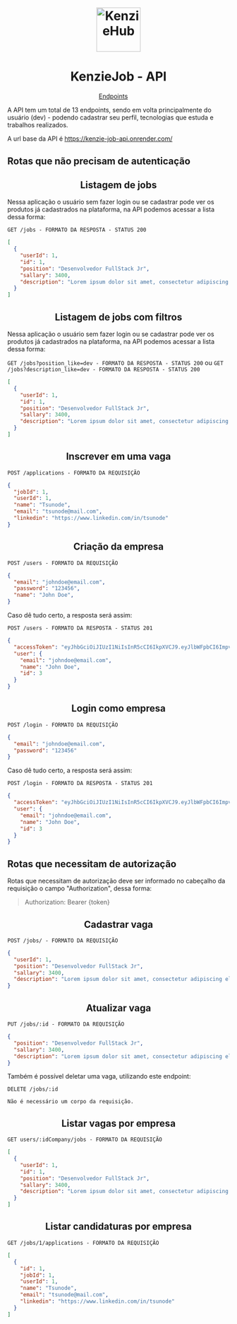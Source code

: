 <h1 align="center">
  <img alt="KenzieHub" title="KenzieHub" src="https://kenzie.com.br/_next/image?url=%2Fimages%2Flogo.png&w=640&q=75" width="100px" />
</h1>

<h1 align="center">
  KenzieJob - API
</h1>

<p align="center">
  <a href="#endpoints">Endpoints</a>&nbsp;&nbsp;&nbsp;&nbsp;&nbsp;&nbsp;
</p>

A API tem um total de 13 endpoints, sendo em volta principalmente do usuário (dev) - podendo cadastrar seu perfil, tecnologias que estuda e trabalhos realizados. <br/>

A url base da API é https://kenzie-job-api.onrender.com/

## Rotas que não precisam de autenticação

<h2 align ='center'> Listagem de jobs </h2>

Nessa aplicação o usuário sem fazer login ou se cadastrar pode ver os produtos já cadastrados na plataforma, na API podemos acessar a lista dessa forma:

`GET /jobs - FORMATO DA RESPOSTA - STATUS 200`

```json
[
  {
    "userId": 1,
    "id": 1,
    "position": "Desenvolvedor FullStack Jr",
    "sallary": 3400,
    "description": "Lorem ipsum dolor sit amet, consectetur adipiscing elit. Nam quis orci nec felis varius pretium. Nam eu diam erat. Sed libero ante, finibus id nunc suscipit, sagittis sagittis sem. Nam accumsan, turpis sed consequat tincidunt, nibh odio tincidunt nunc, aliquet sodales sem tortor sed lectus."
  }
]
```

<h2 align ='center'> Listagem de jobs com filtros </h2>

Nessa aplicação o usuário sem fazer login ou se cadastrar pode ver os produtos já cadastrados na plataforma, na API podemos acessar a lista dessa forma:

`GET /jobs?position_like=dev - FORMATO DA RESPOSTA - STATUS 200`
ou
`GET /jobs?description_like=dev - FORMATO DA RESPOSTA - STATUS 200`

```json
[
  {
    "userId": 1,
    "id": 1,
    "position": "Desenvolvedor FullStack Jr",
    "sallary": 3400,
    "description": "Lorem ipsum dolor sit amet, consectetur adipiscing elit. Nam quis orci nec felis varius pretium. Nam eu diam erat. Sed libero ante, finibus id nunc suscipit, sagittis sagittis sem. Nam accumsan, turpis sed consequat tincidunt, nibh odio tincidunt nunc, aliquet sodales sem tortor sed lectus."
  }
]
```



<h2 align ='center'> Inscrever em uma vaga </h2>

`POST /applications - FORMATO DA REQUISIÇÃO`

```json
{
  "jobId": 1,
  "userId": 1,
  "name": "Tsunode",
  "email": "tsunode@mail.com",
  "linkedin": "https://www.linkedin.com/in/tsunode"
}
```


<h2 align ='center'> Criação da empresa </h2>

`POST /users - FORMATO DA REQUISIÇÃO`

```json
{
  "email": "johndoe@email.com",
  "password": "123456",
  "name": "John Doe",
}
```

Caso dê tudo certo, a resposta será assim:

`POST /users - FORMATO DA RESPOSTA - STATUS 201`

```json
{
  "accessToken": "eyJhbGciOiJIUzI1NiIsInR5cCI6IkpXVCJ9.eyJlbWFpbCI6ImpvaG5kb2VAZW1haWwuY29tIiwiaWF0IjoxNjg3ODA4MTYzLCJleHAiOjE2ODc4MTE3NjMsInN1YiI6IjMifQ.nWj1gqD4t3x00UTQvfFiK-PQjcgSpzbGeHknpncgC9E",
  "user": {
    "email": "johndoe@email.com",
    "name": "John Doe",
    "id": 3
  }
}
```


<h2 align = "center"> Login como empresa</h2>

`POST /login - FORMATO DA REQUISIÇÃO`

```json
{
  "email": "johndoe@email.com",
  "password": "123456"
}
```

Caso dê tudo certo, a resposta será assim:

`POST /login - FORMATO DA RESPOSTA - STATUS 201`

```json
{
  "accessToken": "eyJhbGciOiJIUzI1NiIsInR5cCI6IkpXVCJ9.eyJlbWFpbCI6ImpvaG5kb2VAZW1haWwuY29tIiwiaWF0IjoxNjg3ODA4MTYzLCJleHAiOjE2ODc4MTE3NjMsInN1YiI6IjMifQ.nWj1gqD4t3x00UTQvfFiK-PQjcgSpzbGeHknpncgC9E",
  "user": {
    "email": "johndoe@email.com",
    "name": "John Doe",
    "id": 3
  }
}
```

## Rotas que necessitam de autorização

Rotas que necessitam de autorização deve ser informado no cabeçalho da requisição o campo "Authorization", dessa forma:

> Authorization: Bearer {token}

<h2 align ='center'> Cadastrar vaga </h2>

`POST /jobs/ - FORMATO DA REQUISIÇÃO`

```json
{
  "userId": 1,
  "position": "Desenvolvedor FullStack Jr",
  "sallary": 3400,
  "description": "Lorem ipsum dolor sit amet, consectetur adipiscing elit. Nam quis orci nec felis varius pretium. Nam eu diam erat. Sed libero ante, finibus id nunc suscipit, sagittis sagittis sem. Nam accumsan, turpis sed consequat tincidunt, nibh odio tincidunt nunc, aliquet sodales sem tortor sed lectus."
}
```


<h2 align ='center'> Atualizar vaga </h2>

`PUT /jobs/:id - FORMATO DA REQUISIÇÃO`

```json
{
  "position": "Desenvolvedor FullStack Jr",
  "sallary": 3400,
  "description": "Lorem ipsum dolor sit amet, consectetur adipiscing elit. Nam quis orci nec felis varius pretium. Nam eu diam erat. Sed libero ante, finibus id nunc suscipit, sagittis sagittis sem. Nam accumsan, turpis sed consequat tincidunt, nibh odio tincidunt nunc, aliquet sodales sem tortor sed lectus."
}
```

Também é possível deletar uma vaga, utilizando este endpoint:

`DELETE /jobs/:id`

```
Não é necessário um corpo da requisição.
```

<h2 align ='center'> Listar vagas por empresa </h2>

`GET users/:idCompany/jobs - FORMATO DA REQUISIÇÃO`

```json
[
  {
    "userId": 1,
    "id": 1,
    "position": "Desenvolvedor FullStack Jr",
    "sallary": 3400,
    "description": "Lorem ipsum dolor sit amet, consectetur adipiscing elit. Nam quis orci nec felis varius pretium. Nam eu diam erat. Sed libero ante, finibus id nunc suscipit, sagittis sagittis sem. Nam accumsan, turpis sed consequat tincidunt, nibh odio tincidunt nunc, aliquet sodales sem tortor sed lectus."
  }
]
```


<h2 align ='center'> Listar candidaturas por empresa </h2>

`GET /jobs/1/applications - FORMATO DA REQUISIÇÃO`

```json
[
  {
    "id": 1,
    "jobId": 1,
    "userId": 1,
    "name": "Tsunode",
    "email": "tsunode@mail.com",
    "linkedin": "https://www.linkedin.com/in/tsunode"
  }
]
```
